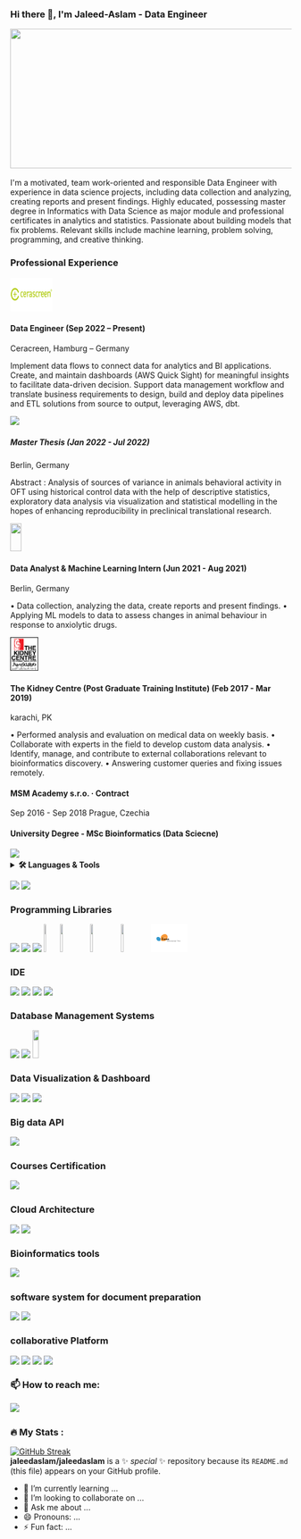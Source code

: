 
### Hi there 👋, I'm Jaleed-Aslam - Data Engineer 

<div align="center">
  <img src="https://media.giphy.com/media/dWesBcTLavkZuG35MI/giphy.gif" width="750" height="250"/>
</div>

I'm a motivated, team work-oriented and responsible Data Engineer with experience in data science projects, including data collection and analyzing, creating reports and present findings. Highly educated, possessing master degree in Informatics with Data Science as major module and professional certificates in analytics and statistics. Passionate about building models that fix problems. Relevant skills include machine learning, problem solving, programming, and creative thinking.

### Professional Experience

</code><img height=60 width="15%" src="https://raw.githubusercontent.com/jaleedaslam/jaleedaslam/main/logo_cerascreen.webp"/></code>

#### Data Engineer (Sep 2022 – Present)
Ceracreen, Hamburg – Germany

Implement data flows to connect data for analytics and BI applications.
Create, and maintain dashboards (AWS Quick Sight) for meaningful insights to facilitate data-driven decision.
Support data management workflow and translate business requirements to design, build and deploy data 
pipelines and ETL solutions from source to output, leveraging AWS, dbt.


</code><img height=50 src="https://upload.wikimedia.org/wikipedia/commons/5/51/Logo_Charite.svg"/></code>

##### Master Thesis (Jan 2022 - Jul 2022)
Berlin, Germany

Abstract :
Analysis of sources of variance in animals behavioral activity in OFT using historical control data with the help of descriptive statistics, exploratory data analysis via visualization and statistical modelling in the hopes of enhancing reproducibility in preclinical translational research.


</code><img height=50 width="20%" src="https://upload.wikimedia.org/wikipedia/commons/b/b4/BIH_Logo_at-Charite_kurz_quer_rgb.jpg"/></code>

#### Data Analyst & Machine Learning Intern (Jun 2021 - Aug 2021)
Berlin, Germany

• Data collection, analyzing the data, create reports and present findings.
• Applying ML models to data to assess changes in animal behaviour in response to anxiolytic drugs.


</code><img height=60 width="10%" src="https://github.com/jaleedaslam/jaleedaslam/blob/main/TKC.jpeg"/></code>

#### The Kidney Centre (Post Graduate Training Institute) (Feb 2017 - Mar 2019) 
karachi, PK

• Performed analysis and evaluation on medical data on weekly basis.
• Collaborate with experts in the field to develop custom data analysis.
• Identify, manage, and contribute to external collaborations relevant to bioinformatics discovery.
• Answering customer queries and fixing issues remotely. 

#### MSM Academy s.r.o. · Contract
Sep 2016 - Sep 2018 
Prague, Czechia

#### University Degree - MSc Bioinformatics (Data Sciecne)

<img height = 60 src = 'https://upload.wikimedia.org/wikipedia/de/7/71/Fub-logo.svg' />

<details>
    <summary><b>🛠️ Languages & Tools</b></summary><br/>
    Sample text
</details>

</code>[<img width="10%" src="https://www.vectorlogo.zone/logos/python/python-ar21.svg"/>](https://www.google.com/)
</code>[<img height=50 src = 'https://www.vectorlogo.zone/logos/r-project/r-project-icon.svg' />](https://www.r-project.org/)</code>
<br /> 


### Programming Libraries

</code><img height=50 src="https://cdn.jsdelivr.net/gh/devicons/devicon/icons/pandas/pandas-original-wordmark.svg" /></code>
</code><img height=50 src="https://cdn.jsdelivr.net/gh/devicons/devicon/icons/numpy/numpy-original-wordmark.svg" /></code>
</code><img height=50  src="https://cdn.jsdelivr.net/gh/devicons/devicon/icons/tensorflow/tensorflow-original-wordmark.svg" />
<code><img width="5%" height=50 src="https://www.vectorlogo.zone/logos/plot_ly/plot_ly-official.svg"></code>
<code><img width="10%" height=50 src= 'https://www.vectorlogo.zone/logos/apache_spark/apache_spark-ar21.svg'></code>
<code><img width="10%" height=50 src= 'https://www.vectorlogo.zone/logos/opencv/opencv-ar21.svg'></code>
<code><img width="10%" height=50 src= 'https://matplotlib.org/_static/logo2.svg'></code>
</code><img height=50 src="https://github.com/scikit-learn/scikit-learn/blob/main/doc/logos/scikit-learn-logo.svg" /></code>


### IDE


</code><img height=30 src="https://img.shields.io/badge/Colab-F9AB00?style=for-the-badge&logo=googlecolab&color=525252"/></code>
</code><img height=30 src = 'https://img.shields.io/badge/RStudio-75AADB?style=for-the-badge&logo=RStudio&logoColor=white' /></code>
</code><img height=50 src="https://cdn.jsdelivr.net/gh/devicons/devicon/icons/jupyter/jupyter-original-wordmark.svg" /></code>
</code><img height=50 src="https://cdn.jsdelivr.net/gh/devicons/devicon/icons/anaconda/anaconda-original-wordmark.svg" />


### Database Management Systems

</code><img height = 50 src="https://cdn.jsdelivr.net/gh/devicons/devicon/icons/mysql/mysql-original-wordmark.svg" /></code>
</code><img height = 50 src="https://cdn.jsdelivr.net/gh/devicons/devicon/icons/postgresql/postgresql-original-wordmark.svg" />
</code><img height = 50 width="15%" src="https://www.beekeeperstudio.io/static/press-kit/bk-logo-full-lightbg.svg" />


### Data Visualization & Dashboard


</code><img height = 30 src= 'https://img.shields.io/badge/Tableau-E97627?style=for-the-badge&logo=Tableau&logoColor=white' />
</code><img height = 30 src= 'https://img.shields.io/badge/Google%20Analytics-E37400?style=for-the-badge&logo=google%20analytics&logoColor=white' />
</code>[<img height=50 src = 'https://www.vectorlogo.zone/logos/microsoft_powerbi/microsoft_powerbi-ar21.svg'/>](https://www.r-project.org/)</code>

### Big data API

</code><img height = 50 src="https://www.vectorlogo.zone/logos/google_bigquery/google_bigquery-ar21.svg" /></code>

### Courses Certification

<img height = 30 src = 'https://upload.wikimedia.org/wikipedia/commons/e/e3/Udemy_logo.svg' />


### Cloud Architecture

<img height = 60 src="https://cdn.jsdelivr.net/gh/devicons/devicon/icons/amazonwebservices/amazonwebservices-original-wordmark.svg"/></code>
</code><img height = 50 src="https://www.vectorlogo.zone/logos/amazon_awslambda/amazon_awslambda-ar21.svg" /></code>

### Bioinformatics tools

<img height = 70 src="https://upload.wikimedia.org/wikipedia/en/a/a0/MEGA7_logo.png" />


### software system for document preparation

<img height = 50 src="https://cdn.jsdelivr.net/gh/devicons/devicon/icons/latex/latex-original.svg" />
<img height = 30 src= https://img.shields.io/badge/Notepad++-90E59A.svg?style=for-the-badge&logo=notepad%2B%2B&logoColor=black' />

### collaborative Platform

</code><img height = 50 src="https://cdn.jsdelivr.net/gh/devicons/devicon/icons/git/git-original-wordmark.svg"/></code>
</code><img height=50 src="https://cdn.jsdelivr.net/gh/devicons/devicon/icons/github/github-original.svg"/></code> 
</code><img height=50 src="https://www.vectorlogo.zone/logos/gitlab/gitlab-ar21.svg"/></code>
</code><img height=50 src="https://www.vectorlogo.zone/logos/asana/asana-ar21.svg"/></code>															       
															       
 ### 📫 How to reach me:

[![](https://img.shields.io/badge/linkedin-%230077B5.svg?style=for-the-badge&logo=linkedin)](https://www.linkedin.com/in/zluvsand/)

### :fire: My Stats :
[![GitHub Streak](https://streak-stats.demolab.com/?user=jaleedaslam)](https://git.io/streak-stats)															       
**jaleedaslam/jaleedaslam** is a ✨ _special_ ✨ repository because its `README.md` (this file) appears on your GitHub profile.


- 🌱 I’m currently learning ...
- 👯 I’m looking to collaborate on ...
- 💬 Ask me about ...
- 😄 Pronouns: ...
- ⚡ Fun fact: ...
